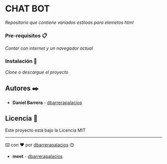 # CHAT BOT
_Repositorio que contiene variados estiloas para elemetos html_


### Pre-requisitos 📋

_Contar con internet y un navegador actual_


### Instalación 🔧

_Clone o descargue el proyecto_



## Autores ✒️

* **Daniel Barrera** - [dbarrerapalacios](https://github.com/dbarrerapalacios)

## Licencia 📄

Este proyecto está bajo la Licencia MIT


---
⌨️ con ❤️ por [dbarrerapalacios](https://github.com/dbarrerapalacios) 😊


  * **meet** - [dbarrerapalacios](https://teams.microsoft.com/l/meetup-join/19%3ameeting) 
